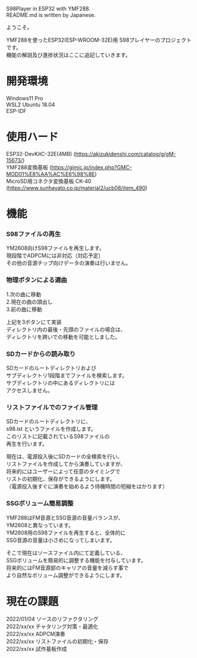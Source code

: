 S98Player in ESP32 with YMF288.  
README.md is written by Japanese.

ようこそ。

YMF288を使ったESP32(ESP-WROOM-32E)用 S98プレイヤーのプロジェクトです。  
機能の解説及び進捗状況はここに追記していきます。 

# 開発環境
Windows11 Pro  
WSL2 Ubuntu 18.04  
ESP-IDF

# 使用ハード
ESP32-DevKitC-32E(4MB) (https://akizukidenshi.com/catalog/g/gM-15673/)  
YMF288変換基板 (https://gimic.jp/index.php?GMC-MOD01%E8%AA%AC%E6%98%8E)  
MicroSD用コネクタ変換基板 CK-40 (https://www.sunhayato.co.jp/material2/ucb08/item_490)  

# 機能
### S98ファイルの再生
YM2608向けS98ファイルを再生します。  
現段階でADPCMには非対応（対応予定）  
その他の音源チップ向けデータの演奏は行いません。

### 物理ボタンによる選曲
1.次の曲に移動  
2.現在の曲の頭出し  
3.前の曲に移動  

上記を3ボタンにて実装  
ディレクトリ内の最後・先頭のファイルの場合は、  
ディレクトリを跨いでの移動を可能としました。

### SDカードからの読み取り
SDカードのルートディレクトリおよび  
サブディレクトリ1段階までファイルを検索します。  
サブディレクトリの中にあるディレクトリには  
アクセスしません。

### リストファイルでのファイル管理
SDカードのルートディレクトリに、  
s98.lst というファイルを作成します。  
このリストに記載されているS98ファイルの  
再生を行います。

現在は、電源投入後にSDカードの全検索を行い、  
リストファイルを作成してから演奏していますが、  
将来的にはユーザーによって任意のタイミングで  
リストの初期化、保存ができるようにします。  
（電源投入後すぐに演奏を始めるよう待機時間の短縮をはかります）

### SSGボリューム簡易調整
YMF288はFM音源とSSG音源の音量バランスが、  
YM2608と異なっています。  
YM2608用のS98ファイルを再生すると、全体的に  
SSG音源の音量は小さめになってしまいます。

そこで現在はソースファイル内にて定義している、  
SSGボリュームを簡易的に調整する機能を付与しています。  
将来的にはFM音源部のキャリアの音量を減らす事で  
より自然なボリューム調整ができるようにします。

# 現在の課題
2022/01/04 ソースのリファクタリング  
2022/xx/xx チャタリング対策・最適化  
2022/xx/xx ADPCM演奏  
2022/xx/xx リストファイルの初期化・保存  
2022/xx/xx 試作基板作成